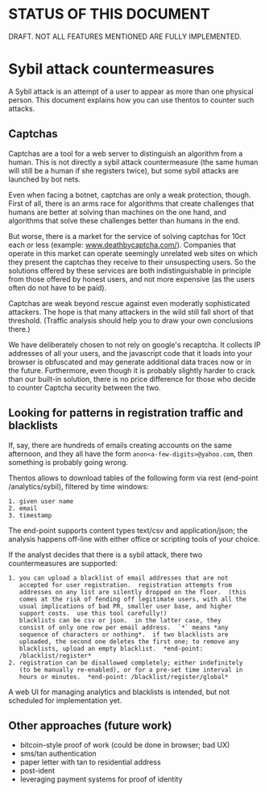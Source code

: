 

# STATUS OF THIS DOCUMENT

DRAFT.  NOT ALL FEATURES MENTIONED ARE FULLY IMPLEMENTED.


# Sybil attack countermeasures

A Sybil attack is an attempt of a user to appear as more than one
physical person.  This document explains how you can use thentos to
counter such attacks.


## Captchas

Captchas are a tool for a web server to distinguish an algorithm from
a human.  This is not directly a sybil attack countermeasure (the same
human will still be a human if she registers twice), but some sybil
attacks are launched by bot nets.

Even when facing a botnet, captchas are only a weak protection,
though.  First of all, there is an arms race for algorithms that
create challenges that humans are better at solving than machines on
the one hand, and algorithms that solve these challenges better than
humans in the end.

But worse, there is a market for the service of solving captchas for
10ct each or less (example: www.deathbycaptcha.com/).  Companies that
operate in this market can operate seemingly unrelated web sites on
which they present the captchas they receive to their unsuspecting
users.  So the solutions offered by these services are both
indistinguishable in principle from those offered by honest users, and
not more expensive (as the users often do not have to be paid).

Captchas are weak beyond rescue against even moderatly sophisticated
attackers.  The hope is that many attackers in the wild still fall
short of that threshold.  (Traffic analysis should help you to draw
your own conclusions there.)

We have deliberately chosen to not rely on google's recaptcha.  It
collects IP addresses of all your users, and the javascript code that
it loads into your browser is obfuscated and may generate additional
data traces now or in the future.  Furthermore, even though it is
probably slightly harder to crack than our built-in solution, there is
no price difference for those who decide to counter Captcha security
between the two.


## Looking for patterns in registration traffic and blacklists

If, say, there are hundreds of emails creating accounts on the same
afternoon, and they all have the form `anon<a-few-digits>@yahoo.com`,
then something is probably going wrong.

Thentos allows to download tables of the following form via rest
(end-point /analytics/sybil), filtered by time windows:

    1. given user name
    2. email
    3. timestamp

The end-point supports content types text/csv and application/json;
the analysis happens off-line with either office or scripting tools of
your choice.

If the analyst decides that there is a sybil attack, there two
countermeasures are supported:

    1. you can upload a blacklist of email addresses that are not
       accepted for user registration.  registration attempts from
       addresses on any list are silently dropped on the floor.  (this
       comes at the risk of fending off legitimate users, with all the
       usual implications of bad PR, smaller user base, and higher
       support costs.  use this tool carefully!)
       blacklists can be csv or json.  in the latter case, they
       consist of only one row per email address.  `*` means *any
       sequence of characters or nothing*.  if two blacklists are
       uploaded, the second one deletes the first one; to remove any
       blacklists, upload an empty blacklist.  *end-point:
       /blacklist/register*
    2. registration can be disallowed completely; either indefinitely
       (to be manually re-enabled), or for a pre-set time interval in
       hours or minutes.  *end-point: /blacklist/register/global*

A web UI for managing analytics and blacklists is intended, but not
scheduled for implementation yet.


## Other approaches (future work)

- bitcoin-style proof of work (could be done in browser; bad UX)
- sms/tan authentication
- paper letter with tan to residential address
- post-ident
- leveraging payment systems for proof of identity
